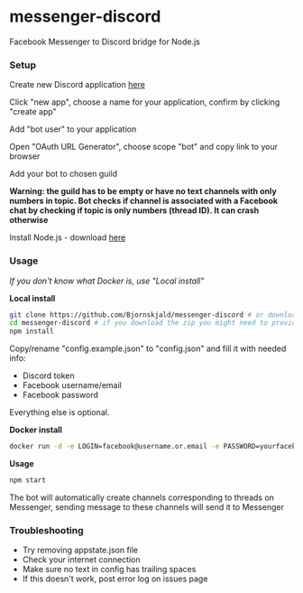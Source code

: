 # messenger-discord
Facebook Messenger to Discord bridge for Node.js

### Setup

Create new Discord application [here](https://discordapp.com/developers/applications/me)

Click "new app", choose a name for your application, confirm by clicking "create app"

Add "bot user" to your application

Open "OAuth URL Generator", choose scope "bot" and copy link to your browser

Add your bot to chosen guild

**Warning: the guild has to be empty or have no text channels with only numbers in topic. Bot checks if channel is associated with a Facebook chat by checking if topic is only numbers (thread ID). It can crash otherwise**

Install Node.js - download [here](https://nodejs.org/en/download/)

### Usage

*If you don't know what Docker is, use "Local install"*

**Local install**
```bash
git clone https://github.com/Bjornskjald/messenger-discord # or download a zip from GitHub repo and extract it to folder of your choice
cd messenger-discord # if you download the zip you might need to provide a full path, like C:\Users\User\Downloads\messenger-discord
npm install
```

Copy/rename "config.example.json" to "config.json" and fill it with needed info:
- Discord token
- Facebook username/email
- Facebook password

Everything else is optional.

**Docker install**
```bash
docker run -d -e LOGIN=facebook@username.or.email -e PASSWORD=yourfacebookpass -e DISCORD_TOKEN=token -e DISCORD_GUILD=nameofyourguild Bjornskjald/messenger-discord
```

**Usage**
```bash
npm start
```

The bot will automatically create channels corresponding to threads on Messenger, sending message to these channels will send it to Messenger

### Troubleshooting

- Try removing appstate.json file
- Check your internet connection
- Make sure no text in config has trailing spaces
- If this doesn't work, post error log on issues page
